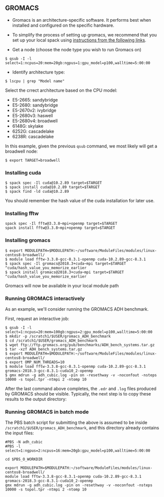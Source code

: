 ## GROMACS

- Gromacs is an architecture-specific software. It performs best when installed and configured on the 
specific hardware. 
- To simplify the process of setting up gromacs, we recommend that you set up your local spack 
using [instructions from the following links](https://www.palmetto.clemson.edu/palmetto/software/spack/).

- Get a node (choose the node type you wish to run Gromacs on)

~~~
$ qsub -I -l select=1:ncpus=20:mem=20gb:ngpus=1:gpu_model=p100,walltime=5:00:00
~~~

- Identify architecture type:

~~~
$ lscpu | grep "Model name"
~~~

Select the crrect architecture based on the CPU model:

- E5-2665: sandybridge
- E5-2680: sandybridge
- E5-2670v2: ivybridge
- E5-2680v3: haswell
- E5-2680v4: broadwell
- 6148G: skylake
- 6252G: cascadelake
- 6238R: cascadelake

In this example, given the previous `qsub` command, we most likely will get a broadwell node:

~~~
$ export TARGET=broadwell
~~~

### Installing cuda

~~~
$ spack spec -Il cuda@10.2.89 target=$TARGET
$ spack install cuda@10.2.89 target=$TARGET
$ spack find -ld cuda@10.2.89
~~~

You should remember the hash value of the cuda installation for later use. 

### Installing fftw

~~~
spack spec -Il fftw@3.3.8~mpi+openmp target=$TARGET
spack install fftw@3.3.8~mpi+openmp target=$TARGET
~~~

### Installing gromacs

~~~
$ export MODULEPATH=$MODULEPATH:~/software/ModuleFiles/modules/linux-centos8-broadwell/
$ module load fftw-3.3.8-gcc-8.3.1-openmp cuda-10.2.89-gcc-8.3.1
$ spack spec -Il gromacs@2018.3+cuda~mpi target=$TARGET ^cuda/hash_value_you_memorize_earlier
$ spack install gromacs@2018.3+cuda~mpi target=$TARGET ^cuda/hash_value_you_memorize_earlier
~~~

Gromacs will now be available in your local module path


### Running GROMACS interactively

As an example,
we'll consider running the GROMACS ADH benchmark.

First, request an interactive job:

~~~
$ qsub -I -l select=1:ncpus=20:mem=100gb:ngpus=2:gpu_model=p100,walltime=5:00:00
$ mkdir -p /scratch1/$USER/gromacs_ADH_benchmark
$ cd /scratch1/$USER/gromacs_ADH_benchmark
$ wget ftp://ftp.gromacs.org/pub/benchmarks/ADH_bench_systems.tar.gz
$ tar -xzf ADH_bench_systems.tar.gz
$ export MODULEPATH=$MODULEPATH:~/software/ModuleFiles/modules/linux-centos8-broadwell/
$ export OMP_NUM_THREADS=10
$ module load fftw-3.3.8-gcc-8.3.1-openmp cuda-10.2.89-gcc-8.3.1 gromacs-2018.3-gcc-8.3.1-cuda10_2-openmp
$ gmx mdrun -g adh_cubic.log -pin on -resethway -v -noconfout -nsteps 10000 -s topol.tpr -ntmpi 2 -ntomp 10
~~~

After the last command above completes,
the `.edr` and `.log` files produced by GROMACS should be visible.
Typically, the next step is to copy these results to the 
output directory:


### Running GROMACS in batch mode

The PBS batch script for submitting the above is assumed to be inside `/scratch1/$USER/gromacs_ADH_benchmark`, 
and this directory already contains the input files:

~~~
#PBS -N adh_cubic
#PBS -l select=1:ngpus=2:ncpus=16:mem=20gb:gpu_model=p100,walltime=5:00:00

cd $PBS_O_WORKDIR

export MODULEPATH=$MODULEPATH:~/software/ModuleFiles/modules/linux-centos8-broadwell/
module load fftw-3.3.8-gcc-8.3.1-openmp cuda-10.2.89-gcc-8.3.1 gromacs-2018.3-gcc-8.3.1-cuda10_2-openmp
gmx mdrun -g adh_cubic.log -pin on -resethway -v -noconfout -nsteps 10000 -s topol.tpr -ntmpi 2 -ntomp 10
~~~

